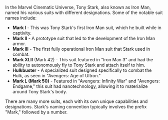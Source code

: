 In the Marvel Cinematic Universe, Tony Stark, also known as Iron Man, named his various suits with different designations. Some of the notable suit names include:

- **Mark I** - This was Tony Stark's first Iron Man suit, which he built while in captivity.
- **Mark II** - A prototype suit that led to the development of the Iron Man armor.
- **Mark III** - The first fully operational Iron Man suit that Stark used in combat.
- **Mark XLII** (Mark 42) - This suit featured in "Iron Man 3" and had the ability to autonomously fly to Tony Stark and attach itself to him.
- **Hulkbuster** - A specialized suit designed specifically to combat the Hulk, as seen in "Avengers: Age of Ultron."
- **Mark L (Mark 50)** - Featured in "Avengers: Infinity War" and "Avengers: Endgame," this suit had nanotechnology, allowing it to materialize around Tony Stark's body.

There are many more suits, each with its own unique capabilities and designations. Stark's naming convention typically involves the prefix "Mark," followed by a number.
